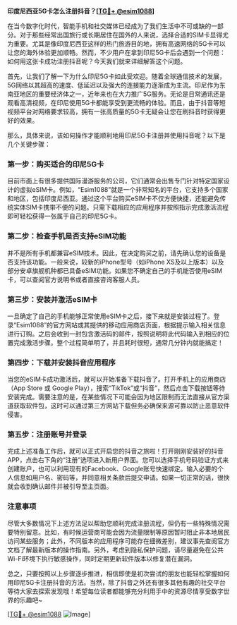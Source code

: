**印度尼西亚5G卡怎么注册抖音？[[TG💪+ @esim1088](https://t.me/s/esim1088)]**

在当今数字化时代，智能手机和社交媒体已经成为了我们生活中不可或缺的一部分。对于那些经常出国旅行或长期居住在国外的人来说，选择合适的SIM卡显得尤为重要。尤其是像印度尼西亚这样的热门旅游目的地，拥有高速网络的5G卡可以让您的海外体验更加顺畅。然而，不少用户在拿到印尼5G卡后会遇到一个问题：如何用这张卡成功注册抖音呢？今天我们就来详细解答这个问题。

首先，让我们了解一下为什么印尼5G卡如此受欢迎。随着全球通信技术的发展，5G网络以其超高的速度、低延迟以及强大的连接能力逐渐成为主流。印尼作为东南亚地区的重要经济体之一，近年来也在大力推广5G服务。无论是日常通讯还是观看高清视频，在印尼使用5G卡都能享受到更流畅的体验。而且，由于抖音等短视频平台对网络要求较高，拥有一张高质量的5G卡无疑会让您在刷抖音时获得更好的效果。

那么，具体来说，该如何操作才能顺利地用印尼5G卡注册并使用抖音呢？以下是几个关键步骤：

### 第一步：购买适合的印尼5G卡

目前市面上有很多提供国际漫游服务的公司，它们通常会出售专门针对特定国家设计的虚拟eSIM卡。例如，“Esim1088”就是一个非常知名的平台，它支持多个国家和地区，包括印度尼西亚。通过这个平台购买eSIM卡不仅方便快捷，还能避免传统实体SIM卡携带不便的问题。只需下载相应的应用程序并按照指示完成激活流程即可轻松获得一张属于自己的印尼5G卡。

### 第二步：检查手机是否支持eSIM功能

并不是所有手机都兼容eSIM技术。因此，在决定购买之前，请先确认您的设备是否支持该功能。一般来说，较新的iPhone型号（如iPhone XS及以上版本）以及部分安卓旗舰机种都已具备eSIM功能。如果您不确定自己的手机能否使用eSIM卡，可以查阅官方说明书或者直接咨询客服人员。

### 第三步：安装并激活eSIM卡

一旦确定了自己的手机能够正常使用eSIM卡之后，接下来就是安装过程了。登录“Esim1088”的官方网站或其提供的移动应用商店页面，根据提示输入相关信息进行订购。之后会收到一封包含激活码的邮件，按照说明将此代码输入到相应的位置完成激活步骤。整个过程简单明了，并且耗时很短，通常几分钟内就能搞定！

### 第四步：下载并安装抖音应用程序

当您的eSIM卡成功激活后，就可以开始准备下载抖音了。打开手机上的应用商店（App Store 或 Google Play），搜索“TikTok”或“抖音”，然后点击下载按钮等待安装完成。需要注意的是，在某些情况下可能会因为地区限制而无法直接从官方渠道获取软件包，这时可以通过第三方网站下载但务必确保来源可靠以防止恶意软件侵害。

### 第五步：注册账号并登录

完成上述准备工作后，就可以正式开启您的抖音之旅啦！打开刚刚安装好的抖音APP，点击右下角的“注册”选项进入新用户界面。您可以选择手机号码验证方式来创建账户，也可以利用现有的Facebook、Google账号快速绑定。输入必要的个人信息如用户名、密码等，并同意相关条款后提交申请。如果一切正常的话，很快就会收到确认邮件并被引导至主页面。

### 注意事项

尽管大多数情况下上述方法足以帮助您顺利完成注册流程，但仍有一些特殊情况需要特别留意。比如，有时候运营商可能会因为流量限制等原因暂时阻止非本地居民访问某些服务；此外，不同版本的应用程序可能存在细微差别，建议事先查阅官方文档了解最新版本的操作指南。另外，考虑到隐私保护问题，请尽量避免在公共Wi-Fi环境下执行敏感操作，同时定期更新软件版本以修复潜在漏洞。

总之，只要按照以上步骤逐步推进，相信即使是初次尝试的朋友也能轻松掌握如何用印尼5G卡注册抖音的方法。当然，除了抖音之外还有很多其他有趣的社交平台等待大家去探索发现哦！希望每位读者都能够充分利用手中的资源尽情享受数字世界的乐趣吧~

[[TG💪+ @esim1088](https://t.me/s/esim1088) ![Image](https://i.postimg.cc/4NQfJmqS/Snipaste-2025-05-13-00-14-12.png)]